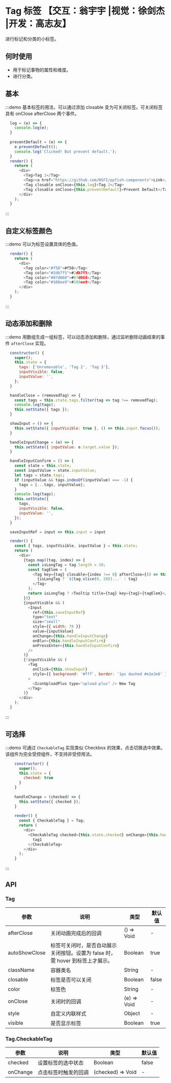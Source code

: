 # Tag 标签 【交互：翁宇宇 |视觉：徐剑杰 |开发：高志友】

进行标记和分类的小标签。

## 何时使用

- 用于标记事物的属性和维度。
- 进行分类。

## 基本
:::demo 基本标签的用法，可以通过添加 closable 变为可关闭标签。可关闭标签具有 onClose afterClose 两个事件。
```js
  log = (e) => {
    console.log(e);
  }
  
  preventDefault = (e) => {
    e.preventDefault();
    console.log('Clicked! But prevent default.');
  }
  render() {
    return (
      <div>
        <Tag>Tag 1</Tag>
        <Tag><a href="https://github.com/NSFI/ppfish-components">Link</a></Tag>
        <Tag closable onClose={this.log}>Tag 2</Tag>
        <Tag closable onClose={this.preventDefault}>Prevent Default</Tag>
      </div>
    );
  }
```
:::

## 自定义标签颜色
:::demo 可以为标签设置具体的色值。
```js
  render() {
    return (
      <div>
        <Tag color="#f50">#f50</Tag>
        <Tag color="#2db7f5">#2db7f5</Tag>
        <Tag color="#87d068">#87d068</Tag>
        <Tag color="#108ee9">#108ee9</Tag>
      </div>
    );
  }
```
:::

## 动态添加和删除
:::demo 用数组生成一组标签，可以动态添加和删除，通过监听删除动画结束的事件 `afterClose` 实现。
```js
  constructor() {
    super();
    this.state = {
      tags: ['Unremovable', 'Tag 2', 'Tag 3'],
      inputVisible: false,
      inputValue: '',
    };
  }

  handleClose = (removedTag) => {
    const tags = this.state.tags.filter(tag => tag !== removedTag);
    console.log(tags);
    this.setState({ tags });
  }

  showInput = () => {
    this.setState({ inputVisible: true }, () => this.input.focus());
  }

  handleInputChange = (e) => {
    this.setState({ inputValue: e.target.value });
  }

  handleInputConfirm = () => {
    const state = this.state;
    const inputValue = state.inputValue;
    let tags = state.tags;
    if (inputValue && tags.indexOf(inputValue) === -1) {
      tags = [...tags, inputValue];
    }
    console.log(tags);
    this.setState({
      tags,
      inputVisible: false,
      inputValue: '',
    });
  }

  saveInputRef = input => this.input = input

  render() {
    const { tags, inputVisible, inputValue } = this.state;
    return (
      <div>
        {tags.map((tag, index) => {
          const isLongTag = tag.length > 20;
          const tagElem = (
            <Tag key={tag} closable={index !== 0} afterClose={() => this.handleClose(tag)}>
              {isLongTag ? `${tag.slice(0, 20)}...` : tag}
            </Tag>
          );
          return isLongTag ? <Tooltip title={tag} key={tag}>{tagElem}</Tooltip> : tagElem;
        })}
        {inputVisible && (
          <Input
            ref={this.saveInputRef}
            type="text"
            size="small"
            style={{ width: 78 }}
            value={inputValue}
            onChange={this.handleInputChange}
            onBlur={this.handleInputConfirm}
            onPressEnter={this.handleInputConfirm}
          />
        )}
        {!inputVisible && (
          <Tag
            onClick={this.showInput}
            style={{ background: '#fff', border: '1px dashed #e1e3e6' }}
          >
            <IconUploadPlus type="upload-plus" /> New Tag
          </Tag>
        )}
      </div>
    );
  }
```
:::

## 可选择
:::demo 可通过 `CheckableTag` 实现类似 Checkbox 的效果，点击切换选中效果。该组件为完全受控组件，不支持非受控用法。
```js
    constructor() {
      super();
      this.state = {
        checked: true
      }
    }
  
    handleChange = (checked) => {
      this.setState({ checked });
    }
  
    render() {
      const { CheckableTag } = Tag;
      return (
        <div>
          <CheckableTag checked={this.state.checked} onChange={this.handleChange}>
            tag1
          </CheckableTag>
        </div>
      );
    }
```
:::

## API

### Tag

| 参数 | 说明 | 类型 | 默认值 |
| --- | --- | --- | --- |
| afterClose | 关闭动画完成后的回调 | () => Void | - |
| autoShowClose | 标签可关闭时，是否自动展示关闭按钮。设置为 false 时，需 hover 到标签上才展示。 | Boolean | true |
| className | 容器类名 | String | - |
| closable | 标签是否可以关闭 | Boolean | false |
| color | 标签色 | String | - |
| onClose | 关闭时的回调 | (e) => Void | - |
| style | 自定义内联样式 | Object | - |
| visible | 是否显示标签 | Boolean | true |

### Tag.CheckableTag

| 参数 | 说明 | 类型 | 默认值 |
| --- | --- | --- | --- |
| checked | 设置标签的选中状态 | Boolean | false |
| onChange | 点击标签时触发的回调 | (checked) => Void | - |
